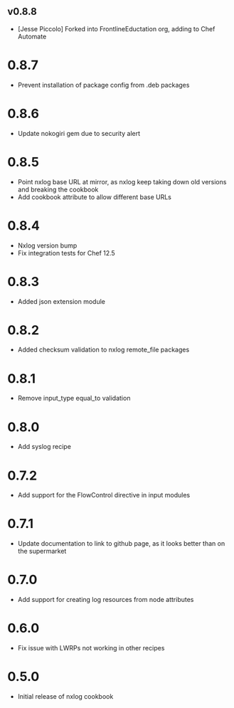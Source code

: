 
v0.8.8
-----
- [Jesse Piccolo] Forked into FrontlineEductation org, adding to Chef Automate

# 0.8.7

* Prevent installation of package config from .deb packages

# 0.8.6

* Update nokogiri gem due to security alert

# 0.8.5

* Point nxlog base URL at mirror, as nxlog keep taking down old versions and breaking the cookbook
* Add cookbook attribute to allow different base URLs

# 0.8.4

* Nxlog version bump
* Fix integration tests for Chef 12.5

# 0.8.3

* Added json extension module

# 0.8.2

* Added checksum validation to nxlog remote_file packages

# 0.8.1

* Remove input_type equal_to validation

# 0.8.0

* Add syslog recipe

# 0.7.2

* Add support for the FlowControl directive in input modules

# 0.7.1

* Update documentation to link to github page, as it looks better than on the supermarket

# 0.7.0

* Add support for creating log resources from node attributes

# 0.6.0

* Fix issue with LWRPs not working in other recipes

# 0.5.0

* Initial release of nxlog cookbook
